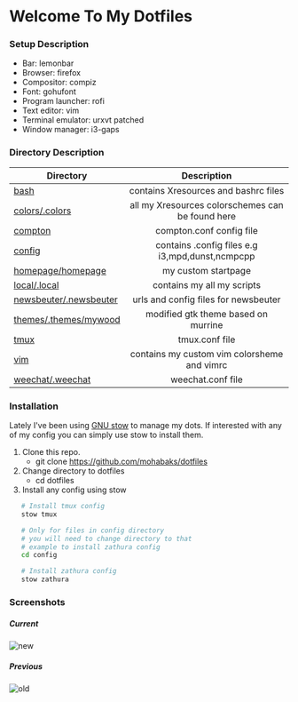 Welcome To My  Dotfiles
=======================

### Setup Description

* Bar: lemonbar
* Browser: firefox
* Compositor: compiz
* Font: gohufont
* Program launcher: rofi
* Text editor: vim
* Terminal emulator: urxvt patched
* Window manager: i3-gaps

### Directory Description

| Directory          |     Description                                   |
| ---------          | :-----------------------------------------------: |
| [bash]             | contains Xresources and bashrc files              |
| [colors/.colors]   | all my Xresources colorschemes can be found here  |
| [compton]          | compton.conf config file                          |
| [config]           | contains .config files e.g i3,mpd,dunst,ncmpcpp   |
| [homepage/homepage]| my custom startpage                               |
| [local/.local]     | contains my all my scripts                        |
| [newsbeuter/.newsbeuter] | urls and config files for newsbeuter        |
| [themes/.themes/mywood] | modified gtk theme based on murrine          |
| [tmux]             | tmux.conf file                                    |
| [vim]              | contains my custom vim colorsheme and vimrc       |
| [weechat/.weechat] | weechat.conf file                                 |


### Installation
Lately I've been using [GNU stow] to manage my dots. If interested with any
of my config you can simply use stow to install them.

1. Clone this repo.
   *  git clone https://github.com/mohabaks/dotfiles
2. Change directory to dotfiles
   * cd dotfiles
3. Install any config  using stow
```bash
   # Install tmux config
   stow tmux

   # Only for files in config directory
   # you will need to change directory to that
   # example to install zathura config 
   cd config

   # Install zathura config
   stow zathura
```

### Screenshots

##### Current
![new](http://imgur.com/eaGZyv7.png)

##### Previous
![old](http://imgur.com/gMbLwdo.png)


[GNU stow]: https://www.gnu.org/s/stow/manual/stow.html
[bash]: https://github.com/mohabaks/dotfiles/tree/master/bash
[colors/.colors]: https://github.com/mohabaks/dotfiles/tree/master/colors/.colors
[compton]: https://github.com/mohabaks/dotfiles/tree/master/compton
[config]: https://github.com/mohabaks/dotfiles/tree/master/config
[homepage/homepage]: https://github.com/mohabaks/dotfiles/tree/master/homepage/homepage
[local/.local]: https://github.com/mohabaks/dotfiles/tree/master/local/.local
[newsbeuter/.newsbeuter]: https://github.com/mohabaks/dotfiles/tree/master/newsbeuter/.newsbeuter
[themes/.themes/mywood]: https://github.com/mohabaks/dotfiles/tree/master/themes/.themes/mywood
[tmux]: https://github.com/mohabaks/dotfiles/tree/master/tmux
[vim]: https://github.com/mohabaks/dotfiles/tree/master/vim
[weechat/.weechat]: https://github.com/mohabaks/dotfiles/tree/master/weechat/.weechat

